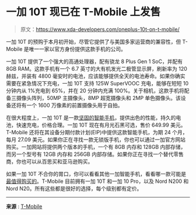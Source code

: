 # 一加 10T 现已在 T-Mobile 上发售

> 原文：<https://www.xda-developers.com/oneplus-10t-on-t-mobile/>

一加 10T 的预购于本月初开始，尽管它提供了与美国多家运营商的兼容性，但 T-Mobile 是唯一一家以官方身份提供这款手机的公司。

一加 10T 提供了一个强大的高通处理器，配有骁龙 8 Plus Gen 1 SoC，并配有 8GB RAM。这款手机有一个 6.7 英寸的大有机发光二极管显示屏，刷新率为 120 赫兹，并装有 4800 毫安时的电池，应该能够提供全天的电池寿命。如果你确实需要在紧急情况下充电，一加 10T 支持 125W SuperVOOC 充电，能够在短短 10 分钟内从 1%充电到 65%，并在 20 分钟内充满 100%。关于相机，这款手机将配备三摄像头阵列，50MP 主摄像头，8MP 超宽摄像头和 2MP 单色摄像头。该设备还将有一个 1600 万像素的前置摄像头用于自拍。

在很大程度上，一加 10T 是一款[坚固的智能手机](https://www.xda-developers.com/oneplus-10t-review/)，提供出色的性能，持久的电池，快速充电，价格合理。一加 10T 现在有月光石黑可选，售价 649.99 美元。T-Mobile 还将在其设备分期付款计划(EIP)中提供这款智能手机，为期 24 个月，每月 27.09 美元。如果你正在寻找一款无锁版手机，你也可以通过一加官方网站购买。一加网站将提供两个版本的手机，一个有 8GB 内存和 128GB 内部存储，而另一个型号有 12GB 内存和 256GB 内部存储。如果你正在寻找一个替代零售商，你也可以从百思买和亚马逊购买。

如果一加 10T 不合你的胃口，你可以看看其他一加智能手机，看看哪一款可能是[最值得购买的](https://www.xda-developers.com/best-oneplus-phones/)。T-Mobile 目前拥有一加 10T 和一加 10 Pro，以及 Nord N200 和 Nord N20。所有这些都是很好的选择，每个级别都有定价。

* * *

**来源** : [T-Mobile](https://www.t-mobile.com/news/devices/oneplus-10t-launches-exclusively-at-t-mobile-americas-5g-leader)